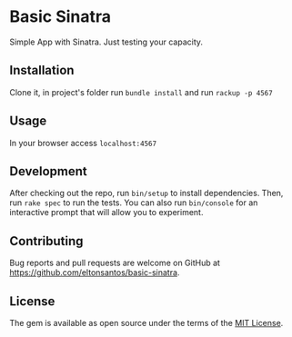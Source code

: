 # Basic Sinatra

Simple App with Sinatra. Just testing your capacity.

## Installation

Clone it, in project's folder run `bundle install` and run `rackup -p 4567`

## Usage

In your browser access `localhost:4567`

## Development

After checking out the repo, run `bin/setup` to install dependencies. Then, run `rake spec` to run the tests. You can also run `bin/console` for an interactive prompt that will allow you to experiment.

## Contributing

Bug reports and pull requests are welcome on GitHub at https://github.com/eltonsantos/basic-sinatra.

## License

The gem is available as open source under the terms of the [MIT License](http://opensource.org/licenses/MIT).